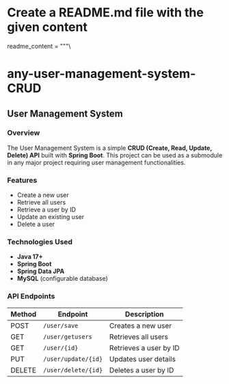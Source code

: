 # Create a README.md file with the given content

readme_content = """\
# any-user-management-system-CRUD

## User Management System

### Overview

The User Management System is a simple **CRUD (Create, Read, Update, Delete) API** built with **Spring Boot**. This project can be used as a submodule in any major project requiring user management functionalities.

### Features

- Create a new user
- Retrieve all users
- Retrieve a user by ID
- Update an existing user
- Delete a user

### Technologies Used

- **Java 17+**
- **Spring Boot**
- **Spring Data JPA**
- **MySQL** (configurable database)

### API Endpoints

| Method | Endpoint            | Description              |
|--------|---------------------|--------------------------|
| POST   | `/user/save`        | Creates a new user       |
| GET    | `/user/getusers`    | Retrieves all users      |
| GET    | `/user/{id}`        | Retrieves a user by ID   |
| PUT    | `/user/update/{id}` | Updates user details     |
| DELETE | `/user/delete/{id}` | Deletes a user by ID     |

